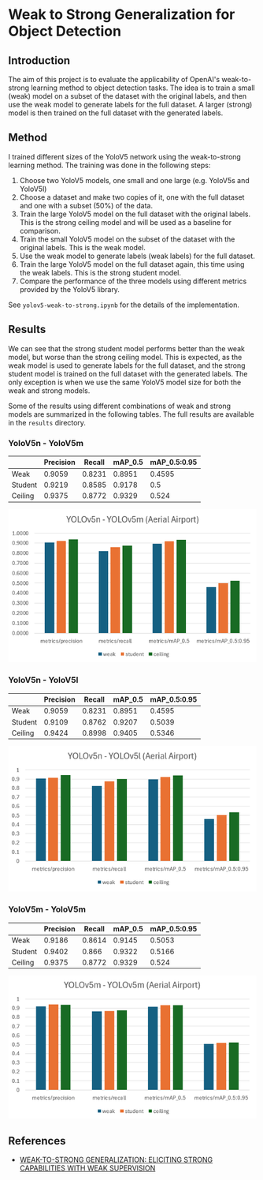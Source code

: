# Weak to Strong Generalization for Object Detection
## Introduction
The aim of this project is to evaluate the applicability of OpenAI's weak-to-strong learning method to object detection tasks. 
The idea is to train a small (weak) model on a subset of the dataset with the original labels, and then use the weak model to generate labels for the full dataset. A larger (strong) model is then trained on the full dataset with the generated labels.

## Method
I trained different sizes of the YoloV5 network using the weak-to-strong learning method. The training was done in the following steps:
1. Choose two YoloV5 models, one small and one large (e.g. YoloV5s and YoloV5l)
2. Choose a dataset and make two copies of it, one with the full dataset and one with a subset (50%) of the data.
3. Train the large YoloV5 model on the full dataset with the original labels. This is the strong ceiling model and will be used as a baseline for comparison.
4. Train the small YoloV5 model on the subset of the dataset with the original labels. This is the weak model.
5. Use the weak model to generate labels (weak labels) for the full dataset.
6. Train the large YoloV5 model on the full dataset again, this time using the weak labels. This is the strong student model.
7. Compare the performance of the three models using different metrics provided by the YoloV5 library.

See `yolov5-weak-to-strong.ipynb` for the details of the implementation.

## Results
We can see that the strong student model performs better than the weak model, but worse than the strong ceiling model. This is expected, as the weak model is used to generate labels for the full dataset, and the strong student model is trained on the full dataset with the generated labels. The only exception is when we use the same YoloV5 model size for both the weak and strong models.

Some of the results using different combinations of weak and strong models are summarized in the following tables. The full results are available in the `results` directory.

### YoloV5n - YoloV5m

|          | Precision | Recall | mAP_0.5 | mAP_0.5:0.95 |
|----------|-----------|--------|---------|--------------|
| Weak     | 0.9059    | 0.8231 | 0.8951  | 0.4595       |
| Student  | 0.9219    | 0.8585 | 0.9178  | 0.5          |
| Ceiling  | 0.9375    | 0.8772 | 0.9329  | 0.524        |

![Performance comparison of YoloV5n (weak) and YoloV5m (strong)](images/chart-yolov5n-yolov5m.png)

### YoloV5n - YoloV5l

|          | Precision | Recall | mAP_0.5 | mAP_0.5:0.95 |
|----------|-----------|--------|---------|--------------|
| Weak     | 0.9059    | 0.8231 | 0.8951  | 0.4595       |
| Student  | 0.9109    | 0.8762 | 0.9207  | 0.5039       |
| Ceiling  | 0.9424    | 0.8998 | 0.9405  | 0.5346       |

![Performance comparison of YoloV5n (weak) and YoloV5l (strong)](images/chart-yolov5n-yolov5l.png)

### YoloV5m - YoloV5m

|          | Precision | Recall | mAP_0.5 | mAP_0.5:0.95 |
|----------|-----------|--------|---------|--------------|
| Weak     | 0.9186    | 0.8614 | 0.9145  | 0.5053       |
| Student  | 0.9402    | 0.866  | 0.9322  | 0.5166       |
| Ceiling  | 0.9375    | 0.8772 | 0.9329  | 0.524        |

![Performance comparison of YoloV5m (weak) and YoloV5m (strong)](images/chart-yolov5m-yolov5m.png)


## References
- [WEAK-TO-STRONG GENERALIZATION: ELICITING STRONG CAPABILITIES WITH WEAK SUPERVISION](https://cdn.openai.com/papers/weak-to-strong-generalization.pdf)